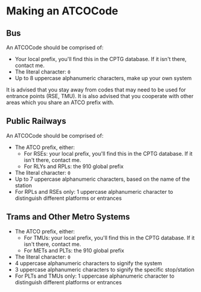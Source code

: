 # Making an ATCOCode

## Bus

An ATCOCode should be comprised of:

- Your local prefix, you'll find this in the CPTG database. If it isn't there,
  contact me.
- The literal character: `0`
- Up to 8 uppercase alphanumeric characters, make up your own system

It is advised that you stay away from codes that may need to be used for
entrance points (RSE, TMU). It is also advised that you cooperate with other
areas which you share an ATCO prefix with.

## Public Railways

An ATCOCode should be comprised of:

- The ATCO prefix, either:
  - For RSEs: your local prefix, you'll find this in the CPTG database. If it
    isn't there, contact me.
  - For RLYs and RPLs: the 910 global prefix
- The literal character: `0`
- Up to 7 uppercase alphanumeric characters, based on the name of the station
- For RPLs and RSEs only: 1 uppercase alphanumeric character to distinguish
  different platforms or entrances

## Trams and Other Metro Systems

- The ATCO prefix, either:
  - For TMUs: your local prefix, you'll find this in the CPTG database. If it
    isn't there, contact me.
  - For METs and PLTs: the 910 global prefix
- The literal character: `0`
- 4 uppercase alphanumeric characters to signify the system
- 3 uppercase alphanumeric characters to signify the specific stop/station
- For PLTs and TMUs only: 1 uppercase alphanumeric character to distinguish
  different platforms or entrances
